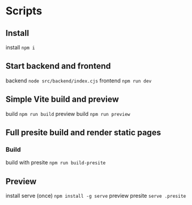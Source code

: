 # Scripts

## Install

install `npm i`

## Start backend and frontend

backend `node src/backend/index.cjs`
frontend `npm run dev`

## Simple Vite build and preview

build `npm run build`
preview build `npm run preview`

## Full presite build and render static pages

### Build

build with presite `npm run build-presite`

## Preview

install serve (once) `npm install -g serve`
preview presite `serve .presite`
